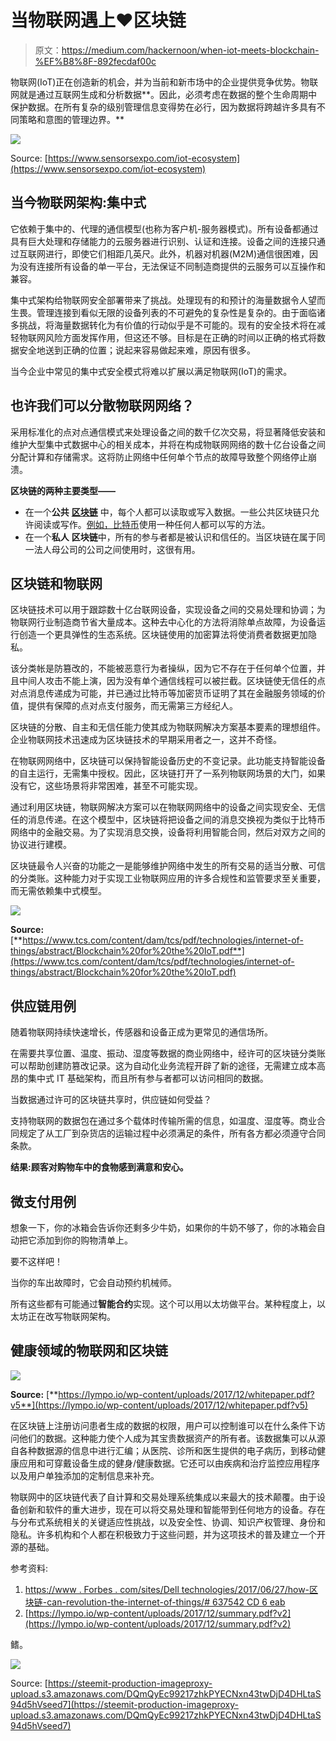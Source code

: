 # 当物联网遇上❤️区块链

> 原文：<https://medium.com/hackernoon/when-iot-meets-blockchain-%EF%B8%8F-892fecdaf00c>

物联网(IoT)正在创造新的机会，并为当前和新市场中的企业提供竞争优势。物联网就是通过互联网生成和分析数据**。因此，必须考虑在数据的整个生命周期中保护数据。在所有复杂的级别管理信息变得势在必行，因为数据将跨越许多具有不同策略和意图的管理边界。**

![](img/17281d1f1a40cf5877bc4bdce8dfee86.png)

Source: [https://www.sensorsexpo.com/iot-ecosystem](https://www.sensorsexpo.com/iot-ecosystem)

## 当今物联网架构:集中式

它依赖于集中的、代理的通信模型(也称为客户机-服务器模式)。所有设备都通过具有巨大处理和存储能力的云服务器进行识别、认证和连接。设备之间的连接只通过互联网进行，即使它们相距几英尺。此外，机器对机器(M2M)通信很困难，因为没有连接所有设备的单一平台，无法保证不同制造商提供的云服务可以互操作和兼容。

集中式架构给物联网安全部署带来了挑战。处理现有的和预计的海量数据令人望而生畏。管理连接到看似无限的设备列表的不可避免的复杂性是复杂的。由于面临诸多挑战，将海量数据转化为有价值的行动似乎是不可能的。现有的安全技术将在减轻物联网风险方面发挥作用，但这还不够。目标是在正确的时间以正确的格式将数据安全地送到正确的位置；说起来容易做起来难，原因有很多。

当今企业中常见的集中式安全模式将难以扩展以满足物联网(IoT)的需求。

## 也许我们可以分散物联网网络？

采用标准化的点对点通信模式来处理设备之间的数千亿次交易，将显著降低安装和维护大型集中式数据中心的相关成本，并将在构成物联网网络的数十亿台设备之间分配计算和存储需求。这将防止网络中任何单个节点的故障导致整个网络停止崩溃。

**区块链的两种主要类型——**

*   在一个**公共** [**区块链**](https://hackernoon.com/tagged/blockchain) 中，每个人都可以读取或写入数据。一些公共区块链只允许阅读或写作。[例如，比特币](https://hackernoon.com/tagged/bitcoin)使用一种任何人都可以写的方法。
*   在一个**私人** **区块链**中，所有的参与者都是被认识和信任的。当区块链在属于同一法人母公司的公司之间使用时，这很有用。

## 区块链和物联网

区块链技术可以用于跟踪数十亿台联网设备，实现设备之间的交易处理和协调；为物联网行业制造商节省大量成本。这种去中心化的方法将消除单点故障，为设备运行创造一个更具弹性的生态系统。区块链使用的加密算法将使消费者数据更加隐私。

该分类帐是防篡改的，不能被恶意行为者操纵，因为它不存在于任何单个位置，并且中间人攻击不能上演，因为没有单个通信线程可以被拦截。区块链使无信任的点对点消息传递成为可能，并已通过比特币等加密货币证明了其在金融服务领域的价值，提供有保障的点对点支付服务，而无需第三方经纪人。

区块链的分散、自主和无信任能力使其成为物联网解决方案基本要素的理想组件。企业物联网技术迅速成为区块链技术的早期采用者之一，这并不奇怪。

在物联网网络中，区块链可以保持智能设备历史的不变记录。此功能支持智能设备的自主运行，无需集中授权。因此，区块链打开了一系列物联网场景的大门，如果没有它，这些场景将非常困难，甚至不可能实现。

通过利用区块链，物联网解决方案可以在物联网网络中的设备之间实现安全、无信任的消息传递。在这个模型中，区块链将把设备之间的消息交换视为类似于比特币网络中的金融交易。为了实现消息交换，设备将利用智能合同，然后对双方之间的协议进行建模。

区块链最令人兴奋的功能之一是能够维护网络中发生的所有交易的适当分散、可信的分类账。这种能力对于实现工业物联网应用的许多合规性和监管要求至关重要，而无需依赖集中式模型。

![](img/3e6f0a6cb9b479358d9a70bfd8d3bb72.png)

**Source:** [**https://www.tcs.com/content/dam/tcs/pdf/technologies/internet-of-things/abstract/Blockchain%20for%20the%20IoT.pdf**](https://www.tcs.com/content/dam/tcs/pdf/technologies/internet-of-things/abstract/Blockchain%20for%20the%20IoT.pdf)

## 供应链用例

随着物联网持续快速增长，传感器和设备正成为更常见的通信场所。

在需要共享位置、温度、振动、湿度等数据的商业网络中，经许可的区块链分类账可以帮助创建防篡改记录。这为自动化业务流程开辟了新的途径，无需建立成本高昂的集中式 IT 基础架构，而且所有参与者都可以访问相同的数据。

当数据通过许可的区块链共享时，供应链如何受益？

支持物联网的数据包在通过多个载体时传输所需的信息，如温度、湿度等。商业合同规定了从工厂到杂货店的运输过程中必须满足的条件，所有各方都必须遵守合同条款。

**结果:顾客对购物车中的食物感到满意和安心。**

## 微支付用例

想象一下，你的冰箱会告诉你还剩多少牛奶，如果你的牛奶不够了，你的冰箱会自动把它添加到你的购物清单上。

要不这样吧！

当你的车出故障时，它会自动预约机械师。

所有这些都有可能通过**智能合约**实现。这个可以用以太坊做平台。某种程度上，以太坊正在改写物联网架构。

## 健康领域的物联网和区块链

![](img/da6b0d411859a79126aeb658af193a72.png)

**Source:** [**https://lympo.io/wp-content/uploads/2017/12/whitepaper.pdf?v5**](https://lympo.io/wp-content/uploads/2017/12/whitepaper.pdf?v5)

在区块链上注册访问患者生成的数据的权限，用户可以控制谁可以在什么条件下访问他们的数据。这种能力使个人成为其宝贵数据资产的所有者。该数据集可以从源自各种数据源的信息中进行汇编；从医院、诊所和医生提供的电子病历，到移动健康应用和可穿戴设备生成的健身/健康数据。它还可以由疾病和治疗监控应用程序以及用户单独添加的定制信息来补充。

物联网中的区块链代表了自计算和交易处理系统集成以来最大的技术颠覆。由于设备创新和软件的重大进步，现在可以将交易处理和智能带到任何地方的设备。存在与分布式系统相关的关键适应性挑战，以及安全性、协调、知识产权管理、身份和隐私。许多机构和个人都在积极致力于这些问题，并为这项技术的普及建立一个开源的基础。

参考资料:

1.  [https://www . Forbes . com/sites/Dell technologies/2017/06/27/how-区块链-can-revolution-the-internet-of-things/# 637542 CD 6 eab](https://www.forbes.com/sites/delltechnologies/2017/06/27/how-blockchain-could-revolutionize-the-internet-of-things/#637542cd6eab)
2.  [https://lympo.io/wp-content/uploads/2017/12/summary.pdf?v2](https://lympo.io/wp-content/uploads/2017/12/summary.pdf?v2)

鳍。

![](img/f3f3fb9365483e9d627569b0602a5310.png)

Source: [https://steemit-production-imageproxy-upload.s3.amazonaws.com/DQmQyEc99217zhkPYECNxn43twDjD4DHLtaS94d5hVseed7](https://steemit-production-imageproxy-upload.s3.amazonaws.com/DQmQyEc99217zhkPYECNxn43twDjD4DHLtaS94d5hVseed7)